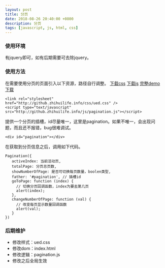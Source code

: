 ```yaml
---
layout: post
title: 分页
date: 2018-08-26 20:40:00 +0800
description: 分页
tags: [javascript, js, html, css]
---
```


<link rel="stylesheet" href="http://github.zhihuilife.info/css/ued.css" />

<div style="text-align: center"><div id="pagination"></div></div>

<script type="text/javascript" src="http://github.zhihuilife.info/js/jquery.js"></script>
<script type="text/javascript" src="http://github.zhihuilife.info/js/pagination.js"></script>
<script type="text/javascript">
  Pagination({
     activeIndex: 1,
     totalPage: 10,
     showNumberOfPage: true,
     father: '#pagination', // 插槽id
     goToPage: function (index) {
         // 切换分页回调函数，index为要去第几页
         alert(index);
     },
     changeNumberOfPage: function (val) {
       // 改变每页显示数量回调函数
       alert(val);
     }
  })
</script>

### 使用环境

有jquery即可，如有后期需要可去除jquery。


### 使用方法

在需要使用分页的页面引入以下资源，路径自行调整。
<a href="http://github.zhihuilife.info/css/ued.css" download>下载css</a>
<a href="http://github.zhihuilife.info/js/pagination.js" download>下载js</a>
<a href="https://github.com/benjamin-pan/pagination" download>完整demo下载</a>
```
<link rel="stylesheet" href="http://github.zhihuilife.info/css/ued.css" />
<script type="text/javascript" src="http://github.zhihuilife.info/js/pagination.js"></script>
```

提供一个分页的插槽，id尽量唯一，这里是pagination。如果不唯一，会出现问题，而且还不报错，bug很难调试。
```
<div id="pagination"></div>
```

在获取到分页信息之后，调用如下代码。
```
Pagination({
   activeIndex: 当前活动页,
   totalPage: 分页总页数,
   showNumberOfPage: 是否可切换每页数量，boolen类型,
   father: '#pagination', // 插槽id
   goToPage: function (index) {
     // 切换分页回调函数，index为要去第几页
     alert(index);
   },
   changeNumberOfPage: function (val) {
     // 改变每页显示数量回调函数
     alert(val);
   }
})
```

### 后期维护

+ 修改样式：ued.css
+ 修改dom：index.html
+ 修改逻辑：pagination.js
+ 修改之后全局生效
